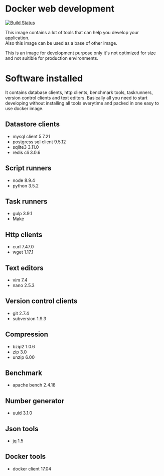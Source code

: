 # Docker web development
[![Build Status](https://travis-ci.org/richardregeer/docker-web-development.svg?branch=master)](https://travis-ci.org/richardregeer/docker-web-development)

This image contains a lot of tools that can help you develop your application.  
Also this image can be used as a base of other image.

This is an image for development purpose only it's not optimized for size and not suitible for production environments.

# Software installed
It contains database clients, http clients, benchmark tools, taskrunners, version control clients and text editors. Basically all you need to start developing without installing all tools everytime and packed in one easy to use docker image.

## Datastore clients
 - mysql client 5.7.21
 - postgress sql client 9.5.12
 - sqlite3 3.11.0
 - redis cli 3.0.6

## Script runners
 - node 8.9.4
 - python 3.5.2

## Task runners
 - gulp 3.9.1
 - Make

## Http clients
 - curl 7.47.0
 - wget 1.17.1

## Text editors
 - vim 7.4
 - nano 2.5.3

## Version control clients
 - git 2.7.4
 - subversion 1.9.3

## Compression
 - bzip2 1.0.6
 - zip 3.0
 - unzip 6.00

## Benchmark
 - apache bench 2.4.18

## Number generator
 - uuid 3.1.0

## Json tools
 - jq 1.5

## Docker tools
 - docker client 17.04
